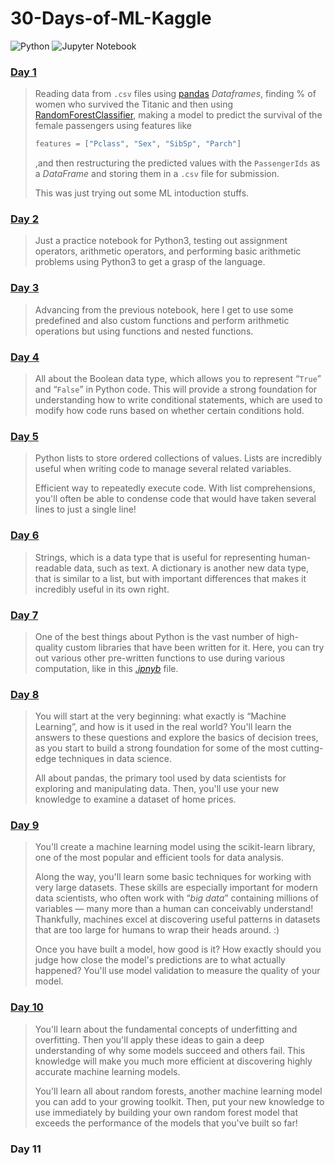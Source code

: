 # 30-Days-of-ML-Kaggle

![Python](https://img.shields.io/badge/python-%2314354C.svg?style=for-the-badge&logo=python&logoColor=white)
![Jupyter Notebook](https://img.shields.io/badge/jupyter-%23FA0F00.svg?style=for-the-badge&logo=jupyter&logoColor=white)

### [Day 1](Day-1)

> Reading data from `.csv` files using [pandas](https://pandas.pydata.org/) *Dataframes*, finding % of women who survived the Titanic and then using [RandomForestClassifier](https://en.wikipedia.org/wiki/Random_forest), making a model to predict the survival of the female passengers using features like
>
> ```python
> features = ["Pclass", "Sex", "SibSp", "Parch"]
> ```
>
> ,and then restructuring the predicted values with the `PassengerIds` as a *DataFrame* and storing them in a `.csv` file for submission.
>
> This was just trying out some ML intoduction stuffs.

### [Day 2](Day-2)

> Just a practice notebook for Python3, testing out assignment operators, arithmetic operators, and performing basic arithmetic problems using Python3 to get a grasp of the language.

### [Day 3](Day-3)

> Advancing from the previous notebook, here I get to use some predefined and also custom functions and perform arithmetic operations but using functions and nested functions.

### [Day 4]()

> All about the Boolean data type, which allows you to represent “`True`” and “`False`” in Python code. This will provide a strong foundation for understanding how to write conditional statements, which are used to modify how code runs based on whether certain conditions hold.

### [Day 5](Day-5)

> Python lists to store ordered collections of values. Lists are incredibly useful when writing code to manage several related variables.
>
> Efficient way to repeatedly execute code. With list comprehensions, you'll often be able to condense code that would have taken several lines to just a single line!

### [Day 6](Day-6)

> Strings, which is a data type that is useful for representing human-readable data, such as text. A dictionary is another new data type, that is similar to a list, but with important differences that makes it incredibly useful in its own right.

### [Day 7](Day-7)

> One of the best things about Python is the vast number of high-quality custom libraries that have been written for it. Here, you can try out various other pre-written functions to use during various computation, like in this *[.ipnyb](Day-7\exercise-working-with-external-libraries.ipynb)* file.

### [Day 8](Day-8)

> You will start at the very beginning: what exactly is “Machine Learning”, and how is it used in the real world? You'll learn the answers to these questions and explore the basics of decision trees, as you start to build a strong foundation for some of the most cutting-edge techniques in data science.
>
> All about pandas, the primary tool used by data scientists for exploring and manipulating data. Then, you'll use your new knowledge to examine a dataset of home prices.

### [Day 9](Day-9)

> You'll create a machine learning model using the scikit-learn library, one of the most popular and efficient tools for data analysis.
>
> Along the way, you'll learn some basic techniques for working with very large datasets. These skills are especially important for modern data scientists, who often work with “*big data*” containing millions of variables ― many more than a human can conceivably understand! Thankfully, machines excel at discovering useful patterns in datasets that are too large for humans to wrap their heads around. :)
>
> Once you have built a model, how good is it? How exactly should you judge how close the model's predictions are to what actually happened? You'll use model validation to measure the quality of your model.

### [Day 10](Day-10)

> You'll learn about the fundamental concepts of underfitting and overfitting. Then you'll apply these ideas to gain a deep understanding of why some models succeed and others fail. This knowledge will make you much more efficient at discovering highly accurate machine learning models.
>
> You'll learn all about random forests, another machine learning model you can add to your growing toolkit. Then, put your new knowledge to use immediately by building your own random forest model that exceeds the performance of the models that you've built so far!

### Day 11
